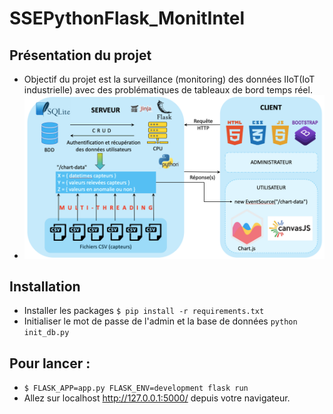 # SSEPythonFlask_MonitIntel
Présentation du projet
----------------------
* Objectif du projet est la surveillance (monitoring) des données IIoT(IoT industrielle) avec des problématiques de tableaux de bord temps réel. 
* ![le diagramme d'architecture général](img/archi.png)

Installation
------------
* Installer les packages ```$ pip install -r requirements.txt```
* Initialiser le mot de passe de l'admin et la base de données ```python init_db.py```

Pour lancer :
------
* ```$ FLASK_APP=app.py FLASK_ENV=development flask run```
* Allez sur localhost http://127.0.0.1:5000/ depuis votre navigateur. 

